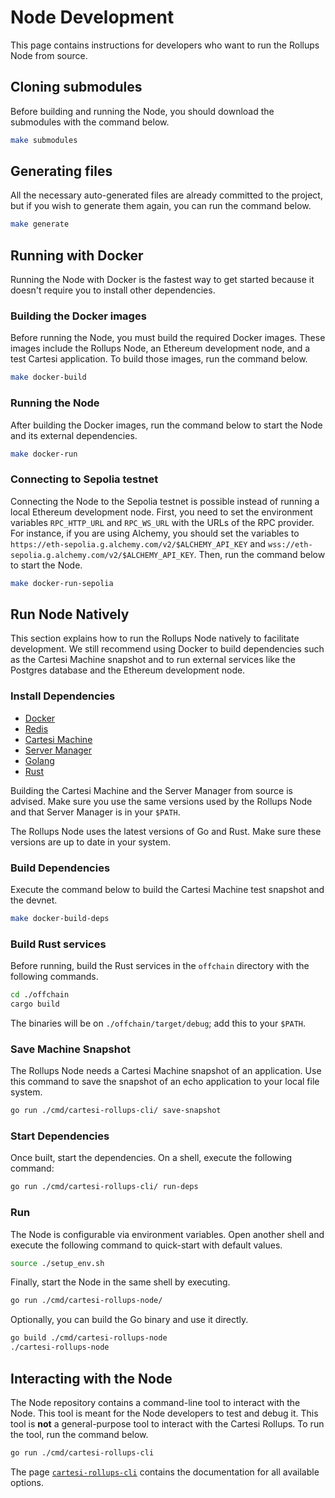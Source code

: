 # Node Development

This page contains instructions for developers who want to run the Rollups Node from source.

## Cloning submodules

Before building and running the Node, you should download the submodules with the command below.

```sh
make submodules
```

## Generating files

All the necessary auto-generated files are already committed to the project, but if you wish to generate them again, you can run the command below.

```sh
make generate
```

## Running with Docker

Running the Node with Docker is the fastest way to get started because it doesn't require you to install other dependencies.

### Building the Docker images

Before running the Node, you must build the required Docker images.
These images include the Rollups Node, an Ethereum development node, and a test Cartesi application.
To build those images, run the command below.

```sh
make docker-build
```

### Running the Node

After building the Docker images, run the command below to start the Node and its external dependencies.

```sh
make docker-run
```

### Connecting to Sepolia testnet

Connecting the Node to the Sepolia testnet is possible instead of running a local Ethereum development node.
First, you need to set the environment variables `RPC_HTTP_URL` and `RPC_WS_URL` with the URLs of the RPC provider.
For instance, if you are using Alchemy, you should set the variables to `https://eth-sepolia.g.alchemy.com/v2/$ALCHEMY_API_KEY` and `wss://eth-sepolia.g.alchemy.com/v2/$ALCHEMY_API_KEY`.
Then, run the command below to start the Node.

```sh
make docker-run-sepolia
```

## Run Node Natively

This section explains how to run the Rollups Node natively to facilitate development.
We still recommend using Docker to build dependencies such as the Cartesi Machine snapshot and to run external services like the Postgres database and the Ethereum development node.

### Install Dependencies

- [Docker](https://docs.docker.com/engine/install/)
- [Redis](https://redis.io/docs/install/install-redis/)
- [Cartesi Machine](https://github.com/cartesi/machine-emulator)
- [Server Manager](https://github.com/cartesi/server-manager)
- [Golang](https://go.dev/doc/install)
- [Rust](https://www.rust-lang.org/tools/install)

Building the Cartesi Machine and the Server Manager from source is advised.
Make sure you use the same versions used by the Rollups Node and that Server Manager is in your `$PATH`.

The Rollups Node uses the latest versions of Go and Rust.
Make sure these versions are up to date in your system.

### Build Dependencies

Execute the command below to build the Cartesi Machine test snapshot and the devnet.

```sh
make docker-build-deps
```

### Build Rust services

Before running, build the Rust services in the `offchain` directory with the following commands.

```sh
cd ./offchain
cargo build
```

The binaries will be on `./offchain/target/debug`; add this to your `$PATH`.

### Save Machine Snapshot

The Rollups Node needs a Cartesi Machine snapshot of an application.
Use this command to save the snapshot of an echo application to your local file system.

```sh
go run ./cmd/cartesi-rollups-cli/ save-snapshot
```

### Start Dependencies

Once built, start the dependencies.
On a shell, execute the following command:

```sh
go run ./cmd/cartesi-rollups-cli/ run-deps
```

### Run

The Node is configurable via environment variables.
Open another shell and execute the following command to quick-start with default values.

```sh
source ./setup_env.sh
```

Finally, start the Node in the same shell by executing.

```sh
go run ./cmd/cartesi-rollups-node/
```

Optionally, you can build the Go binary and use it directly.

```sh
go build ./cmd/cartesi-rollups-node
./cartesi-rollups-node
```

## Interacting with the Node

The Node repository contains a command-line tool to interact with the Node.
This tool is meant for the Node developers to test and debug it.
This tool is **not** a general-purpose tool to interact with the Cartesi Rollups.
To run the tool, run the command below.

```sh
go run ./cmd/cartesi-rollups-cli
```

The page [`cartesi-rollups-cli`](cli/cartesi-rollups-cli.md) contains the documentation for all available options.
